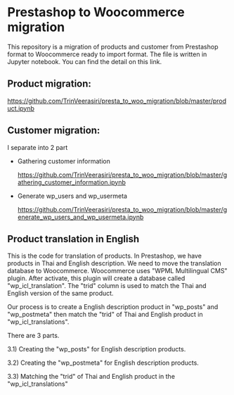 # Prestashop to Woocommerce migration
This repository is a migration of products and customer from Prestashop format to Woocommerce ready to import format. The file is written in Jupyter notebook. You can find the detail on this link.

## Product migration:

https://github.com/TrinVeerasiri/presta_to_woo_migration/blob/master/product.ipynb


## Customer migration:

I separate into 2 part
- Gathering customer information

  https://github.com/TrinVeerasiri/presta_to_woo_migration/blob/master/gathering_customer_information.ipynb
  
- Generate wp_users and wp_usermeta

  https://github.com/TrinVeerasiri/presta_to_woo_migration/blob/master/generate_wp_users_and_wp_usermeta.ipynb

## Product translation in English
This is the code for translation of products. In Prestashop, we have products in Thai and English description. We need to move the translation database to Woocommerce. Woocommerce uses "WPML Multilingual CMS" plugin. After activate, this plugin will create a database called "wp_icl_translation". The "trid" column is used to match the Thai and English version of the same product. 

Our process is to create a English description product in "wp_posts" and "wp_postmeta" then match the "trid" of Thai and English product in "wp_icl_translations".

There are 3 parts.

3.1) Creating the "wp_posts" for English description products.

3.2) Creating the "wp_postmeta" for English description products.

3.3) Matching the "trid" of Thai and English product in the "wp_icl_translations"
